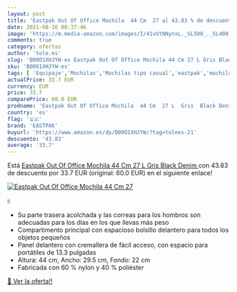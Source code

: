 ```yaml
---
layout: post
title: 'Eastpak Out Of Office Mochila  44 Cm  27 al 43.83 % de descuento'
date: 2021-08-16 08:37:46
image: 'https://m.media-amazon.com/images/I/41vUtNNynxL._SL500_._SL400_.jpg'
comments: true
category: ofertas
author: 'tole.es'
slug: 'B00O1XHJYW-es Eastpak Out Of Office Mochila 44 Cm 27 L Gris Black Denim'
sku: 'B00O1XHJYW-es'
tags: [ 'Equipaje','Mochilas','Mochilas tipo casual','eastpak','mochila', ]
actualPrice: 33.7 EUR
currency: EUR
price: 33.7
comparePrice: 60.0 EUR
prodname: 'Eastpak Out Of Office Mochila  44 Cm  27 L  Gris  Black Denim '
country: 'es'
flag: '🇪🇸'
brand: 'EASTPAK'
buyurl: 'https://www.amazon.es/dp/B00O1XHJYW/?tag=tolees-21'
descuento: '43.83'
average: '33.7'
---
```


Está [Eastpak Out Of Office Mochila  44 Cm  27 L  Gris  Black Denim ](https://www.amazon.es/dp/B00O1XHJYW/?tag=tolees-21) con 43.83 de descuento por 33.7 EUR (original: 60.0 EUR) en el siguiente enlace!

[![Eastpak Out Of Office Mochila  44 Cm  27](https://m.media-amazon.com/images/I/41vUtNNynxL._SL500_._SL400_.jpg)](https://www.amazon.es/dp/B00O1XHJYW/?tag=tolees-21)

ℹ️:

- Su parte trasera acolchada y las correas para los hombros son adecuadas para los días en los que llevas más peso
- Compartimento principal con espacioso bolsillo delantero para todos los objetos pequeños
- Panel delantero con cremallera de fácil acceso, con espacio para portátiles de 13.3 pulgadas
- Altura: 44 cm, Ancho: 29.5 cm, Fondo: 22 cm
- Fabricada con 60 % nylon y 40 % poliéster

[🛒 Ver la oferta!!](https://www.amazon.es/dp/B00O1XHJYW/?tag=tolees-21)
